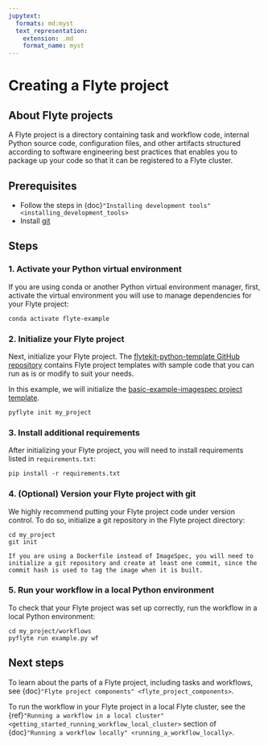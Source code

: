 ```yaml
---
jupytext:
  formats: md:myst
  text_representation:
    extension: .md
    format_name: myst
---
```


# Creating a Flyte project

## About Flyte projects

A Flyte project is a directory containing task and workflow code, internal Python source code, configuration files, and other artifacts structured according to software engineering best practices that enables you to package up your code so that it can be registered to a Flyte cluster.

## Prerequisites

* Follow the steps in {doc}`"Installing development tools" <installing_development_tools>`
* Install [git](https://git-scm.com/book/en/v2/Getting-Started-Installing-Git)

## Steps

### 1. Activate your Python virtual environment

If you are using conda or another Python virtual environment manager, first, activate the virtual environment you will use to manage dependencies for your Flyte project:

```{prompt} bash $
conda activate flyte-example
```

### 2. Initialize your Flyte project

Next, initialize your Flyte project. The [flytekit-python-template GitHub repository](https://github.com/flyteorg/flytekit-python-template) contains Flyte project templates with sample code that you can run as is or modify to suit your needs.

In this example, we will initialize the [basic-example-imagespec project template](https://github.com/flyteorg/flytekit-python-template/tree/main/basic-example-imagespec).

```{prompt} bash $
pyflyte init my_project
```

### 3. Install additional requirements

After initializing your Flyte project, you will need to install requirements listed in `requirements.txt`:

```{prompt} bash $
pip install -r requirements.txt
```

### 4. (Optional) Version your Flyte project with git

We highly recommend putting your Flyte project code under version control. To do so, initialize a git repository in the Flyte project directory:

```{prompt} bash $
cd my_project
git init
```

```{note}
If you are using a Dockerfile instead of ImageSpec, you will need to initialize a git repository and create at least one commit, since the commit hash is used to tag the image when it is built.
```

### 5. Run your workflow in a local Python environment

To check that your Flyte project was set up correctly, run the workflow in a local Python environment:

```{prompt} bash $
cd my_project/workflows
pyflyte run example.py wf
```

## Next steps

To learn about the parts of a Flyte project, including tasks and workflows, see {doc}`"Flyte project components" <flyte_project_components>`.

To run the workflow in your Flyte project in a local Flyte cluster, see the {ref}`"Running a workflow in a local cluster" <getting_started_running_workflow_local_cluster>` section of {doc}`"Running a workflow locally" <running_a_workflow_locally>`.

